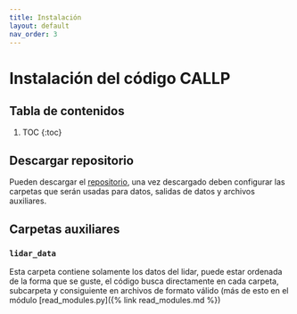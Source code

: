 ```yaml
---
title: Instalación
layout: default
nav_order: 3
---
```


# Instalación del código CALLP

## Tabla de contenidos
1. TOC
{:toc}

## Descargar repositorio
Pueden descargar el [repositorio](http://github.com/LFAUMSA/LIDAR_PYTHON), una vez descargado deben configurar las carpetas que serán usadas para datos, salidas de datos y archivos auxiliares.

## Carpetas auxiliares
### `lidar_data`
Esta carpeta contiene solamente los datos del lidar, puede estar ordenada de la forma que se guste, el código busca directamente en cada carpeta, subcarpeta y consiguiente en archivos de formato válido (más de esto en el módulo [read_modules.py]({% link read_modules.md %})
